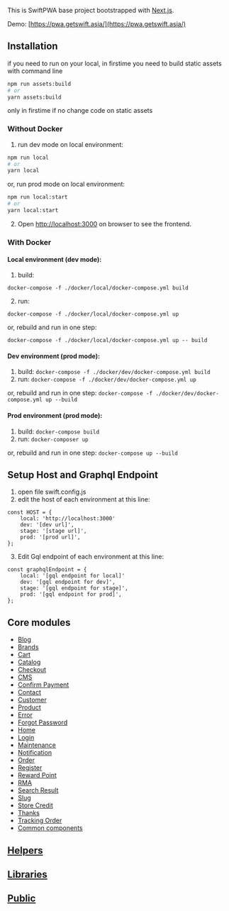 This is SwiftPWA base project bootstrapped with [Next.js](https://nextjs.org/).

Demo: [https://pwa.getswift.asia/](https://pwa.getswift.asia/)

## Installation

if you need to run on your local, in firstime you need to build static assets with command line

```bash
npm run assets:build
# or
yarn assets:build

```

only in firstime if no change code on static assets

### Without Docker
1. run dev mode on local environment:
```bash
npm run local
# or
yarn local
```
or, run prod mode on local environment:
```bash
npm run local:start
# or
yarn local:start
```
2. Open [http://localhost:3000](http://localhost:3000) on browser to see the frontend.

### With Docker
#### Local environment (dev mode): 
1. build:
```
docker-compose -f ./docker/local/docker-compose.yml build
```
2. run: 
```
docker-compose -f ./docker/local/docker-compose.yml up
```

or, rebuild and run in one step:
```
docker-compose -f ./docker/local/docker-compose.yml up -- build
```


#### Dev environment (prod mode): 
1. build: `docker-compose -f ./docker/dev/docker-compose.yml build`
2. run: `docker-compose -f ./docker/dev/docker-compose.yml up`

or, rebuild and run in one step: `docker-compose -f ./docker/dev/docker-compose.yml up --build`

#### Prod environment (prod mode):
1. build: `docker-compose build`
2. run: `docker-composer up`

or, rebuild and run in one step: `docker-compose up --build`

## Setup Host and Graphql Endpoint
1. open file swift.config.js
2. edit the host of each environment at this line:
```
const HOST = {
    local: 'http://localhost:3000'
    dev: '[dev url]',
    stage: '[stage url]',
    prod: '[prod url]',
};
```
3. Edit Gql endpoint of each environment at this line:
```
const graphqlEndpoint = {
    local: '[gql endpoint for local]'
    dev: '[gql endpoint for dev]',
    stage: '[gql endpoint for stage]',
    prod: '[gql endpoint for prod]',
};
```

## Core modules
- [Blog](core/modules/blog/readme.md) 
- [Brands](core/modules/brands/readme.md) 
- [Cart](core/modules/cart/readme.md) 
- [Catalog](core/modules/catalog/readme.md) 
- [Checkout](core/modules/checkout/readme.md) 
- [CMS](core/modules/cms/readme.md) 
- [Confirm Payment](core/modules/confirmpayment/readme.md) 
- [Contact](core/modules/contact/readme.md) 
- [Customer](core/modules/customer/readme.md) 
- [Product](core/modules/product/readme.md) 
- [Error](core/modules/error/readme.md) 
- [Forgot Password](core/modules/forgotpassword/readme.md) 
- [Home](core/modules/home/readme.md) 
- [Login](core/modules/login/readme.md) 
- [Maintenance](core/modules/maintenance/readme.md) 
- [Notification](core/modules/notification/readme.md) 
- [Order](core/modules/order/readme.md) 
- [Register](core/modules/register/readme.md) 
- [Reward Point](core/modules/rewardpoint/readme.md) 
- [RMA](core/modules/rma/readme.md) 
- [Search Result](core/modules/searchresult/readme.md) 
- [Slug](core/modules/slug/readme.md) 
- [Store Credit](core/modules/storecredit/readme.md) 
- [Thanks](core/modules/thanks/readme.md) 
- [Tracking Order](core/modules/trackingorder/readme.md) 
- [Common components](core/modules/commons/readme.md)

## [Helpers](core/helpers/readme.md) 
## [Libraries](core/lib/readme.md) 
## [Public](core/public/readme.md) 
